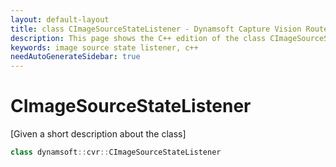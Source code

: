```yaml
---
layout: default-layout
title: class CImageSourceStateListener - Dynamsoft Capture Vision Router Module C++ Edition API Reference
description: This page shows the C++ edition of the class CImageSourceStateListener in Dynamsoft Capture Vision Router Module.
keywords: image source state listener, c++
needAutoGenerateSidebar: true
---
```


# CImageSourceStateListener

[Given a short description about the class]

```cpp
class dynamsoft::cvr::CImageSourceStateListener 
```
